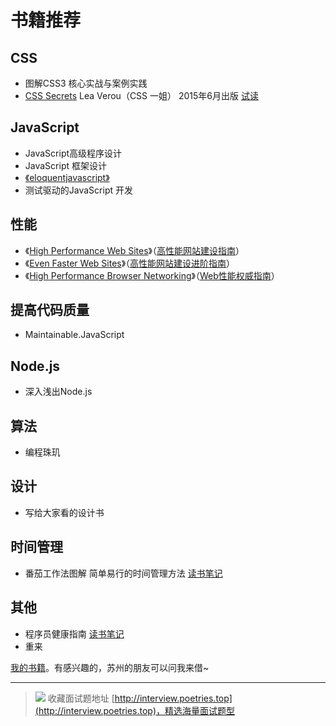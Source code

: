 # 书籍推荐
## CSS
* 图解CSS3 核心实战与案例实践
* [CSS Secrets](http://shop.oreilly.com/product/0636920031123.do) Lea Verou（CSS 一姐） 2015年6月出版 [试读](http://cdn.oreillystatic.com/oreilly/booksamplers/9781449372637_sampler.pdf)

## JavaScript
* JavaScript高级程序设计
* JavaScript 框架设计
* [《eloquentjavascript》](http://eloquentjavascript.net)
* 测试驱动的JavaScript 开发


## 性能
* 《[High Performance Web Sites](http://book.douban.com/subject/2084131/)》（[高性能网站建设指南](http://book.douban.com/subject/3132277/)）
* 《[Even Faster Web Sites](http://book.douban.com/subject/3686503/)》（[高性能网站建设进阶指南](http://book.douban.com/subject/4719162/)）
* 《[High Performance Browser Networking](http://book.douban.com/subject/21866396/)》（[Web性能权威指南](http://book.douban.com/subject/25856314/)）

## 提高代码质量
* Maintainable.JavaScript

## Node.js
* 深入浅出Node.js

## 算法
* 编程珠玑

## 设计
* 写给大家看的设计书

## 时间管理
* 番茄工作法图解 简单易行的时间管理方法 [读书笔记](note/pomodoro-technique-illustrated.md)

## 其他
* 程序员健康指南 [读书笔记](note/the-healthy-programmer.md)
* 重来


[我的书籍](my-book.md)。有感兴趣的，苏州的朋友可以问我来借~


---

> ![](http://img-repo.poetries.top/images/20211003165152.png)
> 收藏面试题地址 [http://interview.poetries.top](http://interview.poetries.top)，精选海量面试题型
